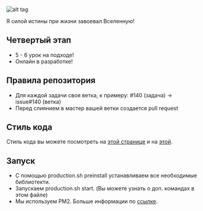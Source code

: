 ![alt tag](https://pp.vk.me/c627531/v627531334/3ddec/bgPfKBHgQJc.jpg)

Я силой истины при жизни завоевал Вселенную!

## Четвертый этап

* 5 - 6 урок на подходе!
* Онлайн в разработке!

## Правила репозитория

* Для каждой задачи своя ветка, к примеру: #140 (задача) -> issue#140 (ветка)
* Перед слиянием в мастер вашей ветки создается pull request

## Стиль кода
Стиль кода вы можете посмотреть на [этой странице](http://nodeguide.ru/doc/felix/style/)
и на [этой](https://github.com/johnpapa/angular-styleguide).

## Запуск
* С помощью production.sh preinstall устанавливаем все необходимые библиотекти.
* Запускаем production.sh start. (Вы можете узнать о доп. командах в этом файле)
* Мы используем PM2. Больше информации по [ссылке](https://github.com/Unitech/pm2).

